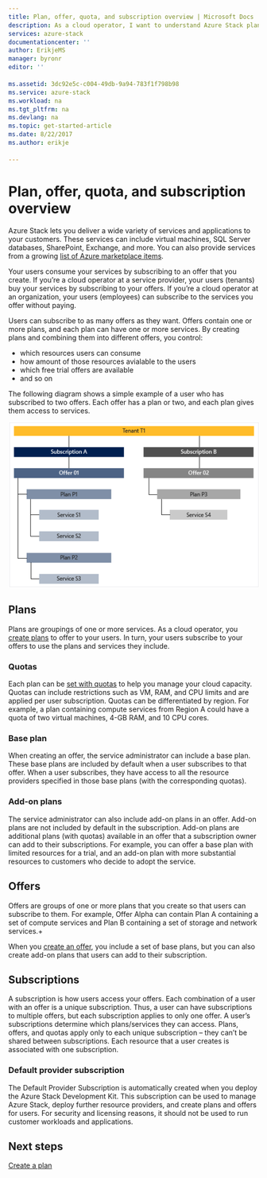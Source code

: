 ```yaml
---
title: Plan, offer, quota, and subscription overview | Microsoft Docs
description: As a cloud operator, I want to understand Azure Stack plans, offers, quotas, and subscriptions.
services: azure-stack
documentationcenter: ''
author: ErikjeMS
manager: byronr
editor: ''

ms.assetid: 3dc92e5c-c004-49db-9a94-783f1f798b98
ms.service: azure-stack
ms.workload: na
ms.tgt_pltfrm: na
ms.devlang: na
ms.topic: get-started-article
ms.date: 8/22/2017
ms.author: erikje

---
```

# Plan, offer, quota, and subscription overview

Azure Stack lets you deliver a wide variety of services and applications to your customers. These services can include virtual machines, SQL Server databases, SharePoint, Exchange, and more. You can also provide services from a growing [list of Azure marketplace items](azure-stack-marketplace-azure-items.md).

Your users consume your services by subscribing to an offer that you create. If you’re a cloud operator at a service provider, your users (tenants) buy your services by subscribing to your offers. If you’re a cloud operator at an organization, your users (employees) can subscribe to the services you offer without paying.

Users can subscribe to as many offers as they want. Offers contain one or more plans, and each plan can have one or more services. By creating plans and combining them into different offers, you control:
- which resources users can consume
- how amount of those resources avialable to the users
- which free trial offers are available
- and so on

The following diagram shows a simple example of a user who has subscribed to two offers. Each offer has a plan or two, and each plan gives them access to services.

![](media/azure-stack-key-features/image4.png)

## Plans

Plans are groupings of one or more services. As a cloud operator, you [create plans](azure-stack-create-plan.md) to offer to your users. In turn, your users subscribe to your offers to use the plans and services they include.

### Quotas

Each plan can be [set with quotas](azure-stack-setting-quotas.md) to help you manage your cloud capacity. Quotas can include restrictions such as VM, RAM, and CPU limits and are applied per user subscription. Quotas can be differentiated by region. For example, a plan containing compute services from Region A could have a quota of two virtual machines, 4-GB RAM, and 10 CPU cores.

### Base plan

When creating an offer, the service administrator can include a base plan. These base plans are included by default when a user subscribes to that offer. When a user subscribes, they have access to all the resource providers specified in those base plans (with the corresponding quotas).

### Add-on plans

The service administrator can also include add-on plans in an offer. Add-on plans are not included by default in the subscription. Add-on plans are additional plans (with quotas) available in an offer that a subscription owner can add to their subscriptions. For example, you can offer a base plan with limited resources for a trial, and an add-on plan with more substantial resources to customers who decide to adopt the service.

## Offers

Offers are groups of one or more plans that you create so that users can subscribe to them. For example, Offer Alpha can contain Plan A containing a set of compute services and Plan B containing a set of storage and network services.+ 

When you [create an offer](azure-stack-create-offer.md), you include a set of base plans, but you can also create add-on plans that users can add to their subscription.


## Subscriptions

A subscription is how users access your offers. Each combination of a user with an offer is a unique subscription. Thus, a user can have subscriptions to multiple offers, but each subscription applies to only one offer. A user’s subscriptions determine which plans/services they can access. Plans, offers, and quotas apply only to each unique subscription – they can’t be shared between subscriptions. Each resource that a user creates is associated with one subscription.


### Default provider subscription

The Default Provider Subscription is automatically created when you deploy the Azure Stack Development Kit. This subscription can be used to manage Azure Stack, deploy further resource providers, and create plans and offers for users. For security and licensing reasons, it should not be used to run customer workloads and applications. 

## Next steps

[Create a plan](azure-stack-create-plan.md)
